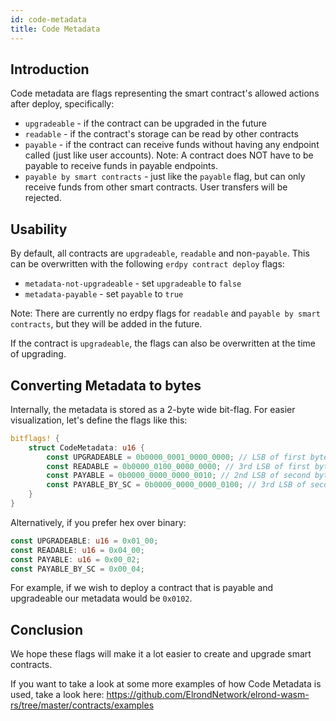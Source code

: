 ```yaml
---
id: code-metadata
title: Code Metadata
---
```


## Introduction

Code metadata are flags representing the smart contract's allowed actions after deploy, specifically:
- `upgradeable` - if the contract can be upgraded in the future
- `readable` - if the contract's storage can be read by other contracts
- `payable` - if the contract can receive funds without having any endpoint called (just like user accounts). Note: A contract does NOT have to be payable to receive funds in payable endpoints.
- `payable by smart contracts` - just like the `payable` flag, but can only receive funds from other smart contracts. User transfers will be rejected.

## Usability

By default, all contracts are `upgradeable`, `readable` and non-`payable`. This can be overwritten with the following `erdpy contract deploy` flags:
- `metadata-not-upgradeable` - set `upgradeable` to `false`
- `metadata-payable` - set `payable` to `true`

Note: There are currently no erdpy flags for `readable` and `payable by smart contracts`, but they will be added in the future.  

If the contract is `upgradeable`, the flags can also be overwritten at the time of upgrading.

## Converting Metadata to bytes

Internally, the metadata is stored as a 2-byte wide bit-flag. For easier visualization, let's define the flags like this:
```rust
bitflags! {
    struct CodeMetadata: u16 {
        const UPGRADEABLE = 0b0000_0001_0000_0000; // LSB of first byte
        const READABLE = 0b0000_0100_0000_0000; // 3rd LSB of first byte
        const PAYABLE = 0b0000_0000_0000_0010; // 2nd LSB of second byte
		const PAYABLE_BY_SC = 0b0000_0000_0000_0100; // 3rd LSB of second byte
    }
}
```

Alternatively, if you prefer hex over binary:
```rust
const UPGRADEABLE: u16 = 0x01_00;
const READABLE: u16 = 0x04_00;
const PAYABLE: u16 = 0x00_02;
const PAYABLE_BY_SC = 0x00_04;
```

For example, if we wish to deploy a contract that is payable and upgradeable our metadata would be `0x0102`.

## Conclusion

We hope these flags will make it a lot easier to create and upgrade smart contracts.  

If you want to take a look at some more examples of how Code Metadata is used, take a look here: https://github.com/ElrondNetwork/elrond-wasm-rs/tree/master/contracts/examples  
